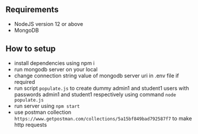## Requirements
- NodeJS version 12 or above
- MongoDB
## How to setup
- install dependencies using npm i
- run mongodb server on your local
- change connection string value of mongodb server uri in .env file if required
- run script `populate.js` to create dummy admin1 and student1 users with passwords admin1 and student1 respectively using command `node populate.js`
- run server using `npm start`
- use postman collection `https://www.getpostman.com/collections/5a15bf849bad792587f7` to make http requests